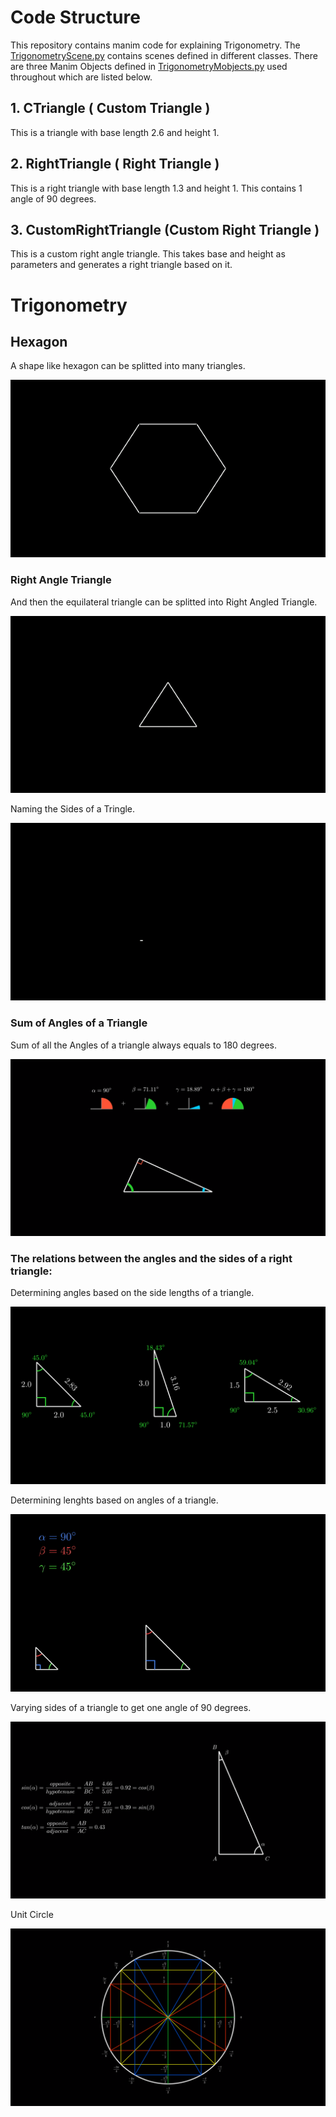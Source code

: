 # Code Structure
This repository contains manim code for explaining Trigonometry. The [TrigonometryScene.py](/TrigonometryScene.py) contains scenes defined in different classes.
There are three Manim Objects defined in  [TrigonometryMobjects.py](/TrigonometryMobjects.py)  used throughout which are listed below.
## 1. CTriangle ( Custom Triangle )
This is a triangle with base length 2.6 and height 1.
## 2. RightTriangle ( Right Triangle )
This is a right triangle with base length 1.3 and height 1. This contains 1 angle of 90 degrees.
## 3. CustomRightTriangle (Custom Right Triangle )
This is a custom right angle triangle. This takes base and height as parameters and generates a right triangle based on it.

# Trigonometry
## Hexagon

A shape like hexagon can be splitted into many triangles.

[![Test](/Media/Gifs/Hexagon.gif)](/Media/Videos/Hexagon.mp4)

### Right Angle Triangle

And then the equilateral triangle can be splitted into Right Angled Triangle.

[![Test](/Media/Gifs/Splitting_into_RightTriangle.gif)](/Media/Videos/Hexagon.mp4)

Naming the Sides of a Tringle.

[![Test](/Media/Gifs/Sides.gif)](/Media/Videos/Sides.mp4)

### Sum of Angles of a Triangle

Sum of all the Angles of a triangle always equals to 180 degrees.

[![Test](/Media/Images/Sum_of_Angles_180.png)](/Media/Videos/Sum_of_Angles_180.mp4)

### The relations between the angles and the sides of a right triangle:

Determining angles based on the side lengths of a triangle.

[![Test](/Media/Images/Determine_Angle_based_on_side_lengths.png)](/Media/Videos/Determine_Angle_based_on_side_lengths.mp4)

Determining lenghts based on angles of a triangle.

[![Test](/Media/Gifs/Determine_Lengths_based_on_Angles.gif)](/Media/Videos/Determine_Lengths_based_on_Angles.mp4)

Varying sides of a triangle to get one angle of 90 degrees.

[![Test](/Media/Images/VarySides.png)](/Media/Videos/VarySides.mp4)

Unit Circle

[![Test](/Media/Images/UnitCircle.png)](/Media/Videos/UnitCircle.mp4)
